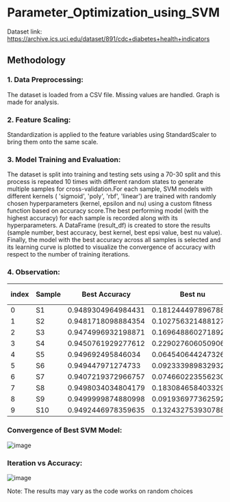 # Parameter_Optimization_using_SVM

Dataset link: https://archive.ics.uci.edu/dataset/891/cdc+diabetes+health+indicators

## Methodology

### 1. Data Preprocessing: 
The dataset is loaded from a CSV file. 
Missing values are handled. 
Graph is made for analysis.

### 2. Feature Scaling: 
Standardization is applied to the feature variables using StandardScaler to bring them onto the same scale.

### 3. Model Training and Evaluation: 
The dataset is split into training and testing sets using a 70-30 split and this process is repeated 10 times with different random states to generate multiple samples for cross-validation.For each sample, SVM models with different kernels ( 'sigmoid', 'poly', 'rbf', 'linear') are trained with randomly chosen hyperparameters (kernel, epsilon and nu) using a custom fitness function based on accuracy score.The best performing model (with the highest accuracy) for each sample is recorded along with its hyperparameters. 
A DataFrame (result_df) is created to store the results (sample number, best accuracy, best kernel, best epsi value, best nu value).
Finally, the model with the best accuracy across all samples is selected and its learning curve is plotted to visualize the convergence of accuracy with respect to the number of training iterations.

### 4. Observation:

|index|Sample|Best Accuracy|Best nu|Best Epsilon|Best Kernel|
|---|---|---|---|---|---|
|0|S1|0\.9489304964984431|0\.18124449789678865|0\.38259483316308407|sigmoid|
|1|S2|0\.9481718098884354|0\.10275632148812777|0\.3665828139522429|poly|
|2|S3|0\.9474996932198871|0\.16964886027189247|0\.45872799672228903|rbf|
|3|S4|0\.9450761929277612|0\.22902760605090672|0\.6924822358355808|linear|
|4|S5|0\.949692495846034|0\.06454064424732683|0\.16220477220123086|linear|
|5|S6|0\.949447971274733|0\.0923339898329325|0\.6798478889931833|rbf|
|6|S7|0\.9407219372966757|0\.07466022355623061|0\.633138223544199|poly|
|7|S8|0\.9498034034804179|0\.18308465840332988|0\.22013299521662488|linear|
|8|S9|0\.9499999874880998|0\.09193697736259261|0\.198043929151955|linear|
|9|S10|0\.9492446978359635|0\.1324327539307883|0\.6082372206790093|linear|

### Convergence of Best SVM Model:

![image](https://github.com/jaisika22/Parameter_Optimization_using_SVM/assets/107528387/8347f500-3f10-4434-8649-38700cc4a827)

### Iteration vs Accuracy:

![image](https://github.com/jaisika22/Parameter_Optimization_using_SVM/assets/107528387/3f1831b6-778b-4ad0-ac57-5e603c49c418)


Note: The results may vary as the code works on random choices
